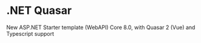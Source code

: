 # .NET Quasar

New ASP.NET Starter template (WebAPI) Core 8.0, with Quasar 2 (Vue) and Typescript support
